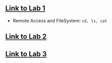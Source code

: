 
## [Link to Lab 1](https://rxwy.github.io/cse15l-lab-reports/labreport1/lab1.html)
* Remote Access and FileSystem: `cd, ls, cat`
  
## [Link to Lab 2](https://rxwy.github.io/cse15l-lab-reports/labreport2/lab2.html)

## [Link to Lab 3](https://rxwy.github.io/cse15l-lab-reports/labreport3/main.html)

